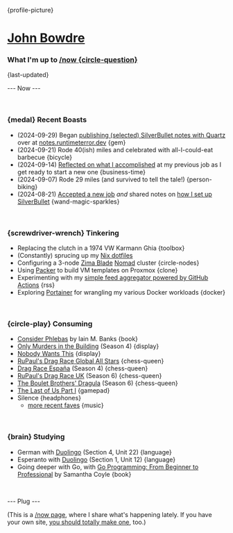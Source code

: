 {profile-picture}

# [John Bowdre](https://jbowdre.lol)

### What I'm up to [/now {circle-question}](https://nownownow.com/about)

{last-updated}

--- Now ---

<script src="https://status.lol/jbowdre.js?time&link&fluent&pretty"></script>

<br>

### {medal} Recent Boasts
- (2024-09-29) Began [publishing (selected) SilverBullet notes with Quartz](https://runtimeterror.dev/publish-silverbullet-notes-quartz/) over at [notes.runtimeterror.dev](https://notes.runtimeterror.dev) {gem}
- (2024-09-21) Rode 40(ish) miles and celebrated with all-I-could-eat barbecue {bicycle}
- (2024-09-14) [Reflected on what I accomplished](https://srsbsns.lol/the-end-of-something-and-the-start-of-something-else/) at my previous job as I get ready to start a new one {business-time}
- (2024-09-07) Rode 29 miles (and survived to tell the tale!) {person-biking}
- (2024-08-21) [Accepted a new job](https://srsbsns.lol/i-got-a-new-job/) *and* shared notes on [how I set up SilverBullet](https://runtimeterror.dev/silverbullet-self-hosted-knowledge-management/) {wand-magic-sparkles}

<br>

### {screwdriver-wrench} Tinkering
- Replacing the clutch in a 1974 VW Karmann Ghia {toolbox}
- (Constantly) sprucing up my [Nix dotfiles](https://github.com/jbowdre/dotfiles)
- Configuring a 3-node [Zima Blade](https://www.zimaboard.com/blade/) [Nomad](https://www.nomadproject.io/) cluster {circle-nodes}
- Using [Packer](https://github.com/jbowdre/packer-proxmox-templates/) to build VM templates on Proxmox {clone}
- Experimenting with my [simple feed aggregator powered by GitHub Actions](https://github.com/chillfeed/chillfeed) {rss}
- Exploring [Portainer](https://portainer.io) for wrangling my various Docker workloads {docker}

<br>

### {circle-play} Consuming
- [Consider Phlebas](https://app.thestorygraph.com/books/0c71176b-7de6-4f30-9462-aebeecf944a0) by Iain M. Banks {book}
- [Only Murders in the Building](https://www.imdb.com/title/tt11691774/) (Season 4) {display}
- [Nobody Wants This](https://www.imdb.com/title/tt26933824/) {display}
- [RuPaul's Drag Race Global All Stars](https://www.imdb.com/title/tt32919055/) {chess-queen}
- [Drag Race España](https://www.imdb.com/title/tt13606528/) (Season 4) {chess-queen}
- [RuPaul's Drag Race UK](https://www.imdb.com/title/tt9780442/) (Season 6) {chess-queen}
- [The Boulet Brothers' Dragula](https://www.imdb.com/title/tt6289132/) (Season 6) {chess-queen}
- [The Last of Us Part I](https://store.steampowered.com/app/1888930/The_Last_of_Us_Part_I/) {gamepad}
- <span id="theme-song">Silence<script src="https://res.jbowdre.lol/js/theme-song.js?id=2aVjZUocjk96LELFbV5JvJjm14v&plain=true" defer></script></span> {headphones}
  - [more recent faves](https://musicthread.app/thread/2aVjZUocjk96LELFbV5JvJjm14v) {music}

<br>

### {brain} Studying
- German with [Duolingo](https://www.duolingo.com/) (Section 4, Unit 22) {language}
- Esperanto with [Duolingo](https://www.duolingo.com/) (Section 1, Unit 12) {language}
- Going deeper with Go, with [Go Programming: From Beginner to Professional](https://openlibrary.org/works/OL38409851W/Go_Programming_-_From_Beginner_to_Professional) by Samantha Coyle {book}

<br>

--- Plug ---

(This is a [/now page](https://nownownow.com/about), where I share what's happening lately. If you have your own site, [you should totally make one](https://nownownow.com/about), too.)


